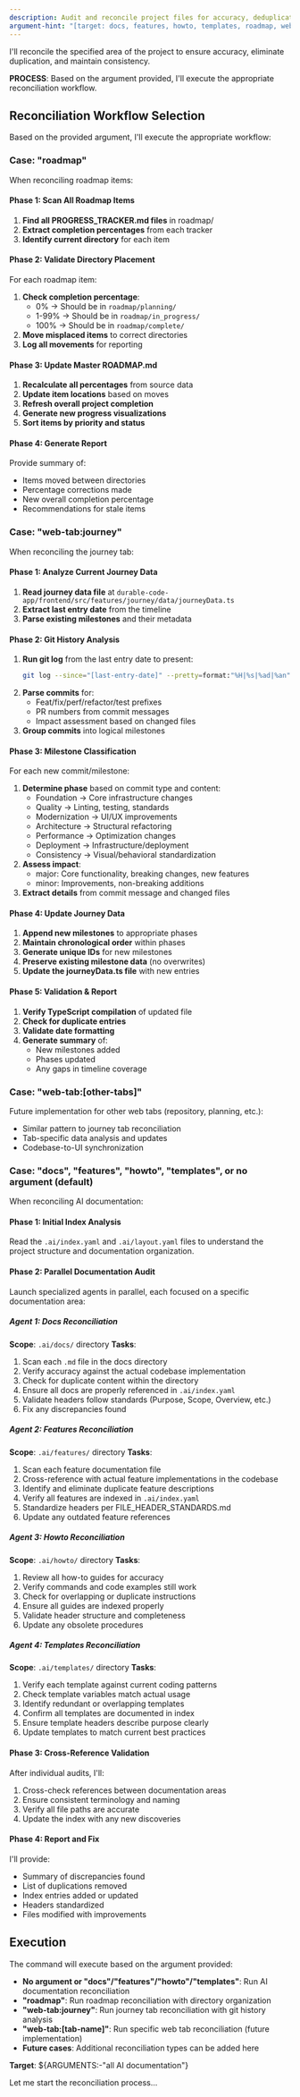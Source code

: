 ```yaml
---
description: Audit and reconcile project files for accuracy, deduplication, and consistency
argument-hint: "[target: docs, features, howto, templates, roadmap, web-tab:[tab-name], or leave empty for all AI documentation]"
---
```


I'll reconcile the specified area of the project to ensure accuracy, eliminate duplication, and maintain consistency.

**PROCESS**: Based on the argument provided, I'll execute the appropriate reconciliation workflow.

## Reconciliation Workflow Selection

Based on the provided argument, I'll execute the appropriate workflow:

### Case: "roadmap"
When reconciling roadmap items:

#### Phase 1: Scan All Roadmap Items
1. **Find all PROGRESS_TRACKER.md files** in roadmap/
2. **Extract completion percentages** from each tracker
3. **Identify current directory** for each item

#### Phase 2: Validate Directory Placement
For each roadmap item:
1. **Check completion percentage**:
   - 0% → Should be in `roadmap/planning/`
   - 1-99% → Should be in `roadmap/in_progress/`
   - 100% → Should be in `roadmap/complete/`
2. **Move misplaced items** to correct directories
3. **Log all movements** for reporting

#### Phase 3: Update Master ROADMAP.md
1. **Recalculate all percentages** from source data
2. **Update item locations** based on moves
3. **Refresh overall project completion**
4. **Generate new progress visualizations**
5. **Sort items by priority and status**

#### Phase 4: Generate Report
Provide summary of:
- Items moved between directories
- Percentage corrections made
- New overall completion percentage
- Recommendations for stale items

### Case: "web-tab:journey"
When reconciling the journey tab:

#### Phase 1: Analyze Current Journey Data
1. **Read journey data file** at `durable-code-app/frontend/src/features/journey/data/journeyData.ts`
2. **Extract last entry date** from the timeline
3. **Parse existing milestones** and their metadata

#### Phase 2: Git History Analysis
1. **Run git log** from the last entry date to present:
   ```bash
   git log --since="[last-entry-date]" --pretty=format:"%H|%s|%ad|%an" --date=format:"%b %d, %Y"
   ```
2. **Parse commits** for:
   - Feat/fix/perf/refactor/test prefixes
   - PR numbers from commit messages
   - Impact assessment based on changed files
3. **Group commits** into logical milestones

#### Phase 3: Milestone Classification
For each new commit/milestone:
1. **Determine phase** based on commit type and content:
   - Foundation → Core infrastructure changes
   - Quality → Linting, testing, standards
   - Modernization → UI/UX improvements
   - Architecture → Structural refactoring
   - Performance → Optimization changes
   - Deployment → Infrastructure/deployment
   - Consistency → Visual/behavioral standardization
2. **Assess impact**:
   - major: Core functionality, breaking changes, new features
   - minor: Improvements, non-breaking additions
3. **Extract details** from commit message and changed files

#### Phase 4: Update Journey Data
1. **Append new milestones** to appropriate phases
2. **Maintain chronological order** within phases
3. **Generate unique IDs** for new milestones
4. **Preserve existing milestone data** (no overwrites)
5. **Update the journeyData.ts file** with new entries

#### Phase 5: Validation & Report
1. **Verify TypeScript compilation** of updated file
2. **Check for duplicate entries**
3. **Validate date formatting**
4. **Generate summary** of:
   - New milestones added
   - Phases updated
   - Any gaps in timeline coverage

### Case: "web-tab:[other-tabs]"
Future implementation for other web tabs (repository, planning, etc.):
- Similar pattern to journey tab reconciliation
- Tab-specific data analysis and updates
- Codebase-to-UI synchronization

### Case: "docs", "features", "howto", "templates", or no argument (default)
When reconciling AI documentation:

#### Phase 1: Initial Index Analysis
Read the `.ai/index.yaml` and `.ai/layout.yaml` files to understand the project structure and documentation organization.

#### Phase 2: Parallel Documentation Audit
Launch specialized agents in parallel, each focused on a specific documentation area:

##### Agent 1: Docs Reconciliation
**Scope**: `.ai/docs/` directory
**Tasks**:
1. Scan each `.md` file in the docs directory
2. Verify accuracy against the actual codebase implementation
3. Check for duplicate content within the directory
4. Ensure all docs are properly referenced in `.ai/index.yaml`
5. Validate headers follow standards (Purpose, Scope, Overview, etc.)
6. Fix any discrepancies found

##### Agent 2: Features Reconciliation
**Scope**: `.ai/features/` directory
**Tasks**:
1. Scan each feature documentation file
2. Cross-reference with actual feature implementations in the codebase
3. Identify and eliminate duplicate feature descriptions
4. Verify all features are indexed in `.ai/index.yaml`
5. Standardize headers per FILE_HEADER_STANDARDS.md
6. Update any outdated feature references

##### Agent 3: Howto Reconciliation
**Scope**: `.ai/howto/` directory
**Tasks**:
1. Review all how-to guides for accuracy
2. Verify commands and code examples still work
3. Check for overlapping or duplicate instructions
4. Ensure all guides are indexed properly
5. Validate header structure and completeness
6. Update any obsolete procedures

##### Agent 4: Templates Reconciliation
**Scope**: `.ai/templates/` directory
**Tasks**:
1. Verify each template against current coding patterns
2. Check template variables match actual usage
3. Identify redundant or overlapping templates
4. Confirm all templates are documented in index
5. Ensure template headers describe purpose clearly
6. Update templates to match current best practices

#### Phase 3: Cross-Reference Validation
After individual audits, I'll:
1. Cross-check references between documentation areas
2. Ensure consistent terminology and naming
3. Verify all file paths are accurate
4. Update the index with any new discoveries

#### Phase 4: Report and Fix
I'll provide:
- Summary of discrepancies found
- List of duplications removed
- Index entries added or updated
- Headers standardized
- Files modified with improvements

## Execution

The command will execute based on the argument provided:
- **No argument or "docs"/"features"/"howto"/"templates"**: Run AI documentation reconciliation
- **"roadmap"**: Run roadmap reconciliation with directory organization
- **"web-tab:journey"**: Run journey tab reconciliation with git history analysis
- **"web-tab:[tab-name]"**: Run specific web tab reconciliation (future implementation)
- **Future cases**: Additional reconciliation types can be added here

**Target**: ${ARGUMENTS:-"all AI documentation"}

Let me start the reconciliation process...